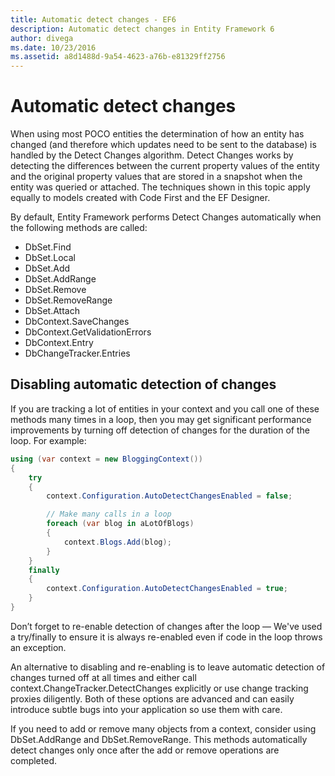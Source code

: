 ```yaml
---
title: Automatic detect changes - EF6
description: Automatic detect changes in Entity Framework 6
author: divega
ms.date: 10/23/2016
ms.assetid: a8d1488d-9a54-4623-a76b-e81329ff2756
---
```

# Automatic detect changes
When using most POCO entities the determination of how an entity has changed (and therefore which updates need to be sent to the database) is handled by the Detect Changes algorithm. Detect Changes works by detecting the differences between the current property values of the entity and the original property values that are stored in a snapshot when the entity was queried or attached. The techniques shown in this topic apply equally to models created with Code First and the EF Designer.  

By default, Entity Framework performs Detect Changes automatically when the following methods are called:  

- DbSet.Find  
- DbSet.Local  
- DbSet.Add  
- DbSet.AddRange
- DbSet.Remove  
- DbSet.RemoveRange
- DbSet.Attach  
- DbContext.SaveChanges  
- DbContext.GetValidationErrors  
- DbContext.Entry  
- DbChangeTracker.Entries  

## Disabling automatic detection of changes  

If you are tracking a lot of entities in your context and you call one of these methods many times in a loop, then you may get significant performance improvements by turning off detection of changes for the duration of the loop. For example:  

``` csharp
using (var context = new BloggingContext())
{
    try
    {
        context.Configuration.AutoDetectChangesEnabled = false;

        // Make many calls in a loop
        foreach (var blog in aLotOfBlogs)
        {
            context.Blogs.Add(blog);
        }
    }
    finally
    {
        context.Configuration.AutoDetectChangesEnabled = true;
    }
}
```  

Don’t forget to re-enable detection of changes after the loop — We've used a try/finally to ensure it is always re-enabled even if code in the loop throws an exception.  

An alternative to disabling and re-enabling is to leave automatic detection of changes turned off at all times and either call context.ChangeTracker.DetectChanges explicitly or use change tracking proxies diligently. Both of these options are advanced and can easily introduce subtle bugs into your application so use them with care.  

If you need to add or remove many objects from a context, consider using DbSet.AddRange and DbSet.RemoveRange. This methods automatically detect changes only once after the add or remove operations are completed. 
